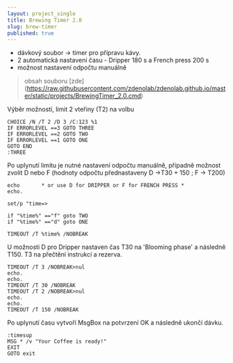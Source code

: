 ```yaml
---
layout: project_single
title: Brewing Timer 2.0
slug: brew-timer
published: true
---
```

- dávkový soubor -> timer pro přípravu kávy.
- 2 automatická nastavení času - Dripper 180 s a French press 200 s
- možnost nastavení odpočtu manuálně

> obsah souboru [zde] (https://raw.githubusercontent.com/zdenolab/zdenolab.github.io/master/static/projects/BrewingTimer_2.0.cmd)


Výběr možností, limit 2 vteřiny (T2) na volbu


```
CHOICE /N /T 2 /D 3 /C:123 %1
IF ERRORLEVEL ==3 GOTO THREE
IF ERRORLEVEL ==2 GOTO TWO
IF ERRORLEVEL ==1 GOTO ONE
GOTO END
:THREE
```

Po uplynutí limitu je nutné nastavení odpočtu manuálně, případně možnost zvolit D nebo F (hodnoty odpočtu přednastaveny D ->T30 + 150 ; F -> T200)

```
echo       * or use D for DRIPPER or F for FRENCH PRESS *
echo.

set/p "time=>

if "%time%" =="f" goto TWO
if "%time%" =="d" goto ONE

TIMEOUT /T %time% /NOBREAK
```

U možnosti D pro Dripper nastaven čas T30 na 'Blooming phase' a následně T150. T3 na přečtění instrukcí a rezerva.
```
TIMEOUT /T 3 /NOBREAK>nul
echo.
echo.
TIMEOUT /T 30 /NOBREAK
TIMEOUT /T 2 /NOBREAK>nul
echo.
echo.
TIMEOUT /T 150 /NOBREAK
```
Po uplynutí času vytvoří MsgBox na potvrzení OK a následně ukončí dávku.
```
:timesup
MSG * /v "Your Coffee is ready!"
EXIT
GOTO exit
```
